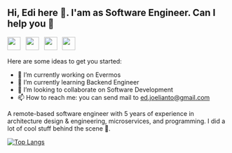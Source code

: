 ## Hi, Edi here 🦘. I'am as Software Engineer. Can I help you 👋

<a href="https://www.linkedin.com/in/ediyulianto/" target="_blank"><img src="https://image.flaticon.com/icons/png/512/174/174857.png" height="30"></a> &nbsp; <a href="https://stackoverflow.com/users/6616817/edy" target="_blank"><img src="https://cdn2.iconfinder.com/data/icons/social-icons-color/512/stackoverflow-512.png" height="30"></a> &nbsp; <a href="https://apps.apple.com/id/developer/" target="_blank"><img src="https://upload.wikimedia.org/wikipedia/commons/thumb/6/67/App_Store_%28iOS%29.svg/1200px-App_Store_%28iOS%29.svg.png" height="30"></a> &nbsp; <a href="https://www.codementor.io/" target="_blank"><img src="https://avatars3.githubusercontent.com/u/7525092?s=280&v=4" height="30"></a>

Here are some ideas to get you started:

- 🔭 I’m currently working on Evermos
- 🌱 I’m currently learning Backend Engineer
- 👯 I’m looking to collaborate on Software Development
- 📫 How to reach me: you can send mail to ed.joelianto@gmail.com

A remote-based software engineer with 5 years of experience in architecture design & engineering, microservices, and programming. I did a lot of cool stuff behind the scene 🤫.

[![Top Langs](https://github-readme-stats.vercel.app/api/top-langs/?username=edyulianto&layout=compact)]()
